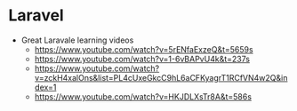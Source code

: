 # Laravel

* Great Laravale learning videos
    * https://www.youtube.com/watch?v=5rENfaExzeQ&t=5659s
    * https://www.youtube.com/watch?v=1-6vBAPvU4k&t=237s
    * https://www.youtube.com/watch?v=zckH4xalOns&list=PL4cUxeGkcC9hL6aCFKyagrT1RCfVN4w2Q&index=1
    * https://www.youtube.com/watch?v=HKJDLXsTr8A&t=586s